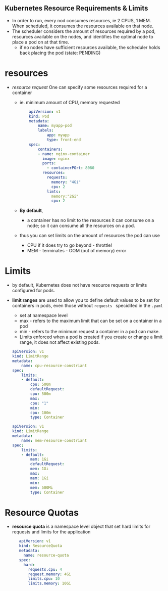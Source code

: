 ## Kubernetes Resource Requirements & Limits

* In order to run, every nod consumes resources, ie 2 CPUS, 1 MEM.  When scheduled, it consumes the resources available on that node. 
* The scheduler considers the amount of resources required by a pod, resources available on the nodes, and identifies the optimal node to place a pod on at that time.
    * if no nodes have sufficient resources available, the scheduler holds back placing the pod (state: PENDING)

# resources
* _resource request_ One can specify some resources required for a container
    * ie. minimum amount of CPU, memory requested
        ``` pod.yaml
            apiVersion: v1
            kind: Pod
            metadata:
                name: myapp-pod
                labels:
                    app: myapp
                    type: front-end
            spec:
                containers:
                - name: nginx-container
                  image: nginx
                  ports: 
                    - containerPOrt: 8080
                  resources:
                    requests:
                      memory: "4Gi"
                      cpu: 2
                    limts:
                      memory:"2Gi"
                      cpu: 2
        ```

    * **By default**, 
        * a container has no limit to the resources it can consume on a node; so it can consume all the resources on a pod. 
    * thus you can set limits on the amount of resources the pod can use
        * CPU if it does try to go beyond - throttle! 
        * MEM - terminates - OOM (out of memory) error
            

# Limits
* by default, Kubernetes does not have resource requests or limits configured for pods.

* **limit ranges** are used to allow you to define default values to be set for containers in pods, even those without `requests ` specidifed in the `.yaml`
    * set at namespace level
    * max - refers to the maximum limit that can be set on a container in a pod
    * min - refers to the minimum request a container in a pod can make.
    * Limits enforced when a pod is created if you create or change a limit range, it does not affect existing pods.

    ```limitrange-cpu.yaml
    apiVersion: v1
    kind: LimitRange
    metadata:
        name: cpu-resource-constriant
    spec:
        limits:
        - default:
            cpu: 500m
            defaultRequest:
            cpu: 500m
            max:
            cpu: "1"
            min:
            cpu: 100m
            type: Container
    ```

    ```limitrange-memory.yaml
    apiVersion: v1
    kind: LimitRange
    metadata:
        name: mem-resource-constriant
    spec:
        limits:
        - default:
            mem: 1Gi
            defaultRequest:
            mem: 1Gi
            max:
            mem: 1Gi
            min:
            mem: 500Mi
            type: Container
    ```

# Resource Quotas
* **resource quota**  is a namespace level object that set hard limits for requests and limits for the application

    ```resourcequota.yaml
       apiVersion: v1
       kind: ResourceQuota
       metadata: 
         name: resource-quota
       spec:
         hard:
           requests.cpu: 4
           request.memory: 4Gi
           limits.cpu: 10
           limits.memory: 10Gi
    ```




